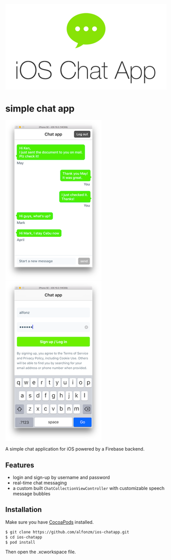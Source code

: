 <p align="center">
  <img src="logo.png">
</p>

# simple chat app

![screenshot1](screen1.png) ![screenshot2](screen2.png)

A simple chat application for iOS powered by a Firebase backend.

## Features

- login and sign-up by username and password
- real-time chat messaging
- a custom built `ChatCollectionViewController` with  customizable speech message bubbles

## Installation

Make sure you have [CocoaPods](https://cocoapods.org/) installed.

```
$ git clone https://github.com/alfonzm/ios-chatapp.git
$ cd ios-chatapp
$ pod install
```

Then open the .xcworkspace file.

